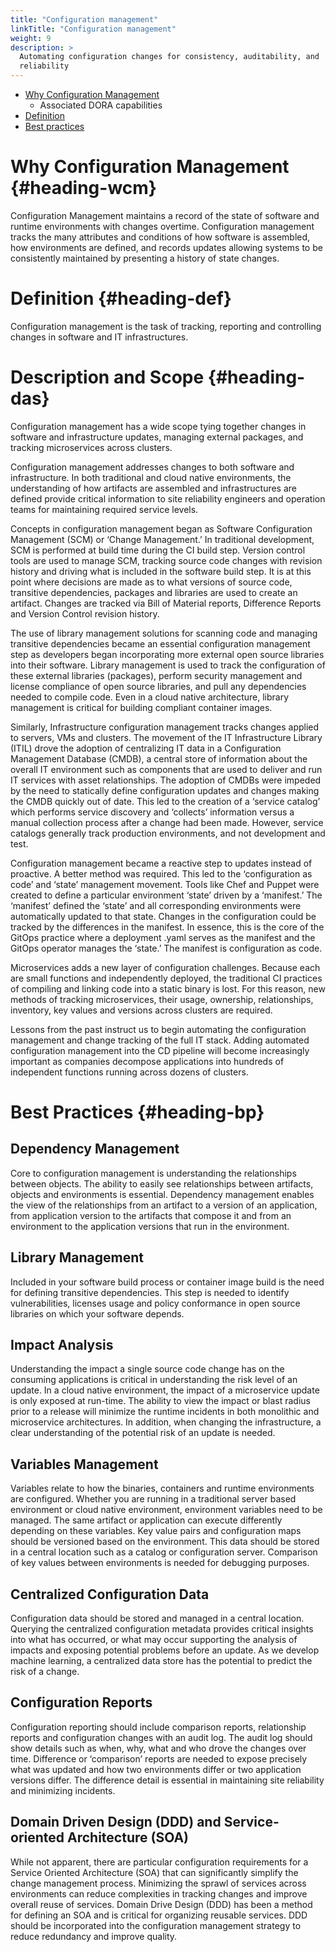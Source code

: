```yaml
---
title: "Configuration management"
linkTitle: "Configuration management"
weight: 9
description: >
  Automating configuration changes for consistency, auditability, and
  reliability
---
```



- [Why Configuration Management](#heading-wcm)
  - Associated DORA capabilities
- [Definition](#heading-def)
- [Best practices](#heading-bp)

# Why Configuration Management {#heading-wcm}
Configuration Management maintains a record of the state of software and runtime environments with changes overtime. Configuration management tracks the many attributes and conditions of how software is assembled, how environments are defined, and records updates allowing systems to be consistently maintained by presenting a history of state changes.  

# Definition {#heading-def}
Configuration management is the task of tracking, reporting and controlling changes in software and IT infrastructures.   

# Description and Scope {#heading-das}
Configuration management has a wide scope tying together changes in software and infrastructure updates, managing external packages, and tracking microservices across clusters. 

Configuration management addresses changes to both software and infrastructure. In both traditional and cloud native environments, the understanding of how artifacts are assembled and infrastructures are defined provide critical information to site reliability engineers and operation teams for maintaining required service levels. 

Concepts in configuration management began as Software Configuration Management (SCM) or ‘Change Management.’ In traditional development, SCM is performed at build time during the CI build step. Version control tools are used to manage SCM, tracking source code changes with revision history and driving what is included in the software build step. It is at this point where decisions are made as to what versions of source code, transitive dependencies, packages and libraries are used to create an artifact. Changes are tracked via Bill of Material reports, Difference Reports and Version Control revision history. 

The use of library management solutions for scanning code and managing transitive dependencies became an essential configuration management step as developers began incorporating more external open source libraries into their software. Library management is used to track the configuration of these external libraries (packages), perform security management and license compliance of open source libraries, and pull any dependencies needed to compile code. Even in a cloud native architecture, library management is critical for building compliant container images. 

Similarly, Infrastructure configuration management tracks changes applied to servers, VMs and clusters. The movement of the IT Infrastructure Library (ITIL) drove the adoption of centralizing IT data in a Configuration Management Database (CMDB), a central store of information about the overall IT environment such as components that are used to deliver and run IT services with asset relationships. The adoption of CMDBs were impeded by the need to statically define configuration updates and changes making the CMDB quickly out of date. This led to the creation of a ‘service catalog’ which performs service discovery and ‘collects’ information versus a manual collection process after a change had been made. However, service catalogs generally track production environments, and not development and test. 

Configuration management became a reactive step to updates instead of proactive. A better method was required. This led to the ‘configuration as code’ and ‘state’ management movement. Tools like Chef and Puppet were created to define a particular environment ‘state’ driven by a ‘manifest.’ The ‘manifest’ defined the ‘state’ and all corresponding environments were automatically updated to that state. Changes in the configuration could be tracked by the differences in the manifest. In essence, this is the core of the GitOps practice where a deployment .yaml serves as the manifest and the GitOps operator manages the ‘state.’ The manifest is configuration as code. 

Microservices adds a new layer of configuration challenges. Because each are small functions and independently deployed, the traditional CI practices of compiling and linking code into a static binary is lost. For this reason, new methods of tracking microservices, their usage, ownership, relationships, inventory, key values and versions across clusters are required. 

Lessons from the past instruct us to begin automating the configuration management and change tracking of the full IT stack. Adding automated configuration management into the CD pipeline will become increasingly important as companies decompose applications into hundreds of independent functions running across dozens of clusters. 

# Best Practices {#heading-bp}
## Dependency Management
Core to configuration management is understanding the relationships between objects. The ability to easily see relationships between artifacts, objects and environments is essential. Dependency management enables the view of the relationships from an artifact to a version of an application, from application version to the artifacts that compose it and from an environment to the application versions that run in the environment. 
## Library Management
Included in your software build process or container image build is the need for defining transitive dependencies. This step is needed to identify vulnerabilities, licenses usage and policy conformance in open source libraries on which your software depends.  
## Impact Analysis
Understanding the impact a single source code change has on the consuming applications is critical in understanding the risk level of an update. In a cloud native environment, the impact of a microservice update is only exposed at run-time. The ability to view the impact or blast radius prior to a release will minimize the runtime incidents in both monolithic and microservice architectures. In addition, when changing the infrastructure, a clear understanding of the potential risk of an update is needed. 
## Variables Management
Variables relate to how the binaries, containers and runtime environments are configured. Whether you are running in a traditional server based environment or cloud native environment, environment variables need to be managed. The same artifact or application can execute differently depending on these variables. Key value pairs and configuration maps should be versioned based on the environment. This data should be stored in a central location such as a catalog or configuration server. Comparison of key values between environments is needed for debugging purposes. 
## Centralized Configuration Data
Configuration data should be stored and managed in a central location. Querying the centralized configuration metadata provides critical insights into what has occurred, or what may occur supporting the analysis of impacts and exposing potential problems before an update. As we develop machine learning, a centralized data store has the potential to predict the risk of a change.
## Configuration Reports
Configuration reporting should include comparison reports, relationship reports and configuration changes with an audit log. The audit log should show details such as when, why, what and who drove the changes over time. Difference or ‘comparison’ reports are needed to expose precisely what was updated and how two environments differ or two application versions differ. The difference detail is essential in maintaining site reliability and minimizing incidents. 
## Domain Driven Design (DDD) and Service-oriented Architecture (SOA)
While not apparent, there are particular configuration requirements for a Service Oriented Architecture (SOA) that can significantly simplify the change management process. Minimizing the sprawl of services across environments can reduce complexities in tracking changes and improve overall reuse of services. Domain Drive Design (DDD) has been a method for defining an SOA and is critical for organizing reusable services. DDD should be incorporated into the configuration management strategy to reduce redundancy and improve quality. 